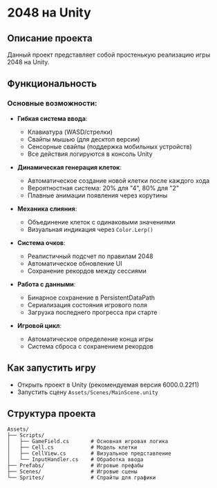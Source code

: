 # 2048 на Unity

## Описание проекта
Данный проект представляет собой простенькую реализацию игры 2048 на Unity.

## Функциональность

### Основные возможности:
- **Гибкая система ввода**:
    - Клавиатура (WASD/стрелки)
    - Свайпы мышью (для десктоп версии)
    - Сенсорные свайпы (поддержка мобильных устройств)
    - Все действия логируются в консоль Unity
  
- **Динамическая генерация клеток**:
    - Автоматическое создание новой клетки после каждого хода
    - Вероятностная система: 20% для "4", 80% для "2"
    - Плавные анимации появления через корутины
  
- **Механика слияния**:
    - Объединение клеток с одинаковыми значениями
    - Визуальная индикация через `Color.Lerp()`
  
- **Система очков**:
    - Реалистичный подсчет по правилам 2048
    - Автоматическое обновление UI
    - Сохранение рекордов между сессиями

- **Работа с данными**:
    - Бинарное сохранение в PersistentDataPath
    - Сериализация состояния игрового поля
    - Загрузка последнего прогресса при старте

- **Игровой цикл**:
    - Автоматическое определение конца игры
    - Система сброса с сохранением рекордов

## Как запустить игру
- Открыть проект в Unity (рекомендуемая версия 6000.0.22f1)
- Запустить сцену `Assets/Scenes/MainScene.unity`

## Структура проекта
```
Assets/
├── Scripts/
│   ├── GameField.cs       # Основная игровая логика
│   ├── Cell.cs            # Модель клетки
│   ├── CellView.cs        # Визуальное представление
│   └── InputHandler.cs    # Обработка ввода
├── Prefabs/               # Игровые префабы
├── Scenes/                # Игровые сцены
└── Sprites/               # Спрайты для графики
```